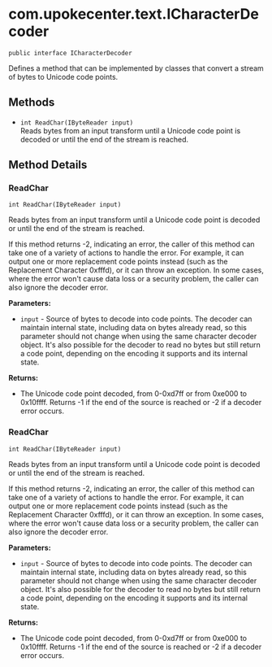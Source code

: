 # com.upokecenter.text.ICharacterDecoder

    public interface ICharacterDecoder

Defines a method that can be implemented by classes that convert a stream of
 bytes to Unicode code points.

## Methods

* `int ReadChar(IByteReader input)`<br>
 Reads bytes from an input transform until a Unicode code point is decoded or
 until the end of the stream is reached.

## Method Details

### ReadChar
    int ReadChar(IByteReader input)
Reads bytes from an input transform until a Unicode code point is decoded or
 until the end of the stream is reached. <p>If this method returns -2,
 indicating an error, the caller of this method can take one of a
 variety of actions to handle the error. For example, it can output
 one or more replacement code points instead (such as the Replacement
 Character 0xfffd), or it can throw an exception. In some cases, where
 the error won't cause data loss or a security problem, the caller can
 also ignore the decoder error.</p>

**Parameters:**

* <code>input</code> - Source of bytes to decode into code points. The decoder can
 maintain internal state, including data on bytes already read, so
 this parameter should not change when using the same character
 decoder object. It's also possible for the decoder to read no bytes
 but still return a code point, depending on the encoding it supports
 and its internal state.

**Returns:**

* The Unicode code point decoded, from 0-0xd7ff or from 0xe000 to
 0x10ffff. Returns -1 if the end of the source is reached or -2 if a
 decoder error occurs.

### ReadChar
    int ReadChar(IByteReader input)
Reads bytes from an input transform until a Unicode code point is decoded or
 until the end of the stream is reached. <p>If this method returns -2,
 indicating an error, the caller of this method can take one of a
 variety of actions to handle the error. For example, it can output
 one or more replacement code points instead (such as the Replacement
 Character 0xfffd), or it can throw an exception. In some cases, where
 the error won't cause data loss or a security problem, the caller can
 also ignore the decoder error.</p>

**Parameters:**

* <code>input</code> - Source of bytes to decode into code points. The decoder can
 maintain internal state, including data on bytes already read, so
 this parameter should not change when using the same character
 decoder object. It's also possible for the decoder to read no bytes
 but still return a code point, depending on the encoding it supports
 and its internal state.

**Returns:**

* The Unicode code point decoded, from 0-0xd7ff or from 0xe000 to
 0x10ffff. Returns -1 if the end of the source is reached or -2 if a
 decoder error occurs.
